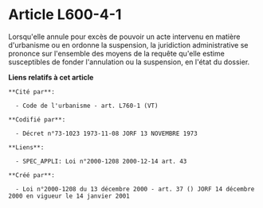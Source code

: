 # Article L600-4-1

Lorsqu'elle annule pour excès de pouvoir un acte intervenu en matière d'urbanisme ou en ordonne la suspension, la juridiction
administrative se prononce sur l'ensemble des moyens de la requête qu'elle estime susceptibles de fonder l'annulation ou la
suspension, en l'état du dossier.

**Liens relatifs à cet article**

	**Cité par**:

	  - Code de l'urbanisme - art. L760-1 (VT)

	**Codifié par**:

	  - Décret n°73-1023 1973-11-08 JORF 13 NOVEMBRE 1973

	**Liens**:

	  - SPEC_APPLI: Loi n°2000-1208 2000-12-14 art. 43

	**Créé par**:

	  - Loi n°2000-1208 du 13 décembre 2000 - art. 37 () JORF 14 décembre 2000 en vigueur le 14 janvier 2001
